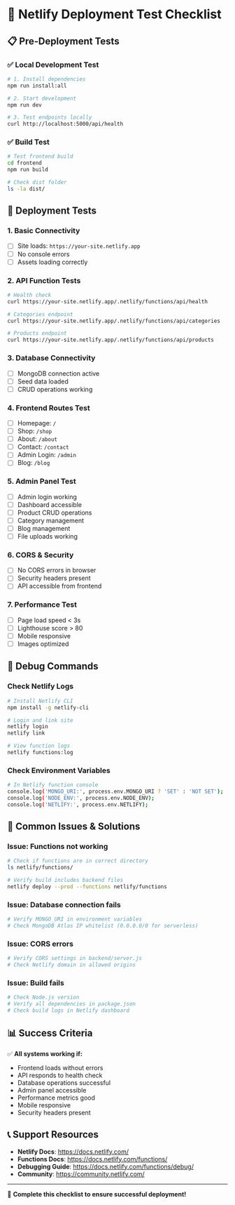 # 🧪 Netlify Deployment Test Checklist

## 📋 Pre-Deployment Tests

### ✅ Local Development Test
```bash
# 1. Install dependencies
npm run install:all

# 2. Start development
npm run dev

# 3. Test endpoints locally
curl http://localhost:5000/api/health
```

### ✅ Build Test
```bash
# Test frontend build
cd frontend
npm run build

# Check dist folder
ls -la dist/
```

## 🚀 Deployment Tests

### 1. **Basic Connectivity**
- [ ] Site loads: `https://your-site.netlify.app`
- [ ] No console errors
- [ ] Assets loading correctly

### 2. **API Function Tests**
```bash
# Health check
curl https://your-site.netlify.app/.netlify/functions/api/health

# Categories endpoint
curl https://your-site.netlify.app/.netlify/functions/api/categories

# Products endpoint
curl https://your-site.netlify.app/.netlify/functions/api/products
```

### 3. **Database Connectivity**
- [ ] MongoDB connection active
- [ ] Seed data loaded
- [ ] CRUD operations working

### 4. **Frontend Routes Test**
- [ ] Homepage: `/`
- [ ] Shop: `/shop`
- [ ] About: `/about`
- [ ] Contact: `/contact`
- [ ] Admin Login: `/admin`
- [ ] Blog: `/blog`

### 5. **Admin Panel Test**
- [ ] Admin login working
- [ ] Dashboard accessible
- [ ] Product CRUD operations
- [ ] Category management
- [ ] Blog management
- [ ] File uploads working

### 6. **CORS & Security**
- [ ] No CORS errors in browser
- [ ] Security headers present
- [ ] API accessible from frontend

### 7. **Performance Test**
- [ ] Page load speed < 3s
- [ ] Lighthouse score > 80
- [ ] Mobile responsive
- [ ] Images optimized

## 🔧 Debug Commands

### Check Netlify Logs
```bash
# Install Netlify CLI
npm install -g netlify-cli

# Login and link site
netlify login
netlify link

# View function logs
netlify functions:log
```

### Check Environment Variables
```bash
# In Netlify function console
console.log('MONGO_URI:', process.env.MONGO_URI ? 'SET' : 'NOT SET');
console.log('NODE_ENV:', process.env.NODE_ENV);
console.log('NETLIFY:', process.env.NETLIFY);
```

## 🐛 Common Issues & Solutions

### Issue: Functions not working
```bash
# Check if functions are in correct directory
ls netlify/functions/

# Verify build includes backend files
netlify deploy --prod --functions netlify/functions
```

### Issue: Database connection fails
```bash
# Verify MONGO_URI in environment variables
# Check MongoDB Atlas IP whitelist (0.0.0.0/0 for serverless)
```

### Issue: CORS errors
```bash
# Verify CORS settings in backend/server.js
# Check Netlify domain in allowed origins
```

### Issue: Build fails
```bash
# Check Node.js version
# Verify all dependencies in package.json
# Check build logs in Netlify dashboard
```

## 📊 Success Criteria

✅ **All systems working if:**
- Frontend loads without errors
- API responds to health check
- Database operations successful
- Admin panel accessible
- Performance metrics good
- Mobile responsive
- Security headers present

## 📞 Support Resources

- **Netlify Docs**: https://docs.netlify.com/
- **Functions Docs**: https://docs.netlify.com/functions/
- **Debugging Guide**: https://docs.netlify.com/functions/debug/
- **Community**: https://community.netlify.com/

---
🎯 **Complete this checklist to ensure successful deployment!**
